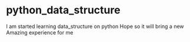 # python_data_structure
I am started learning data_structure on python 
Hope so it will bring a new Amazing experience for me
